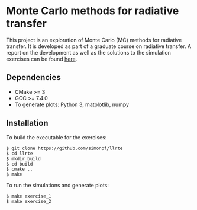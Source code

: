 # Monte Carlo methods for radiative transfer

This project is an exploration of Monte Carlo (MC) methods for radiative
transfer. It is developed as part of a graduate course on radiative transfer.
A report on the development as well as the solutions to the simulation exercises
can be found [here](https://simonpf.github.io/llrte).

## Dependencies

- CMake >= 3
- GCC >= 7.4.0
- To generate plots: Python 3, matplotlib, numpy

## Installation

To build the executable for the exercises:

````
$ git clone https://github.com/simonpf/llrte
$ cd llrte
$ mkdir build
$ cd build
$ cmake ..
$ make
````

To run the simulations and generate plots:

````
$ make exercise_1
$ make exercise_2
````
